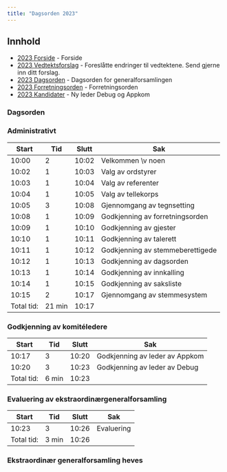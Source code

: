 ```yaml
---
title: "Dagsorden 2023"
---
```


## Innhold
* [2023 Forside](/generalforsamlinger/2023-v-ekstraordinaer)   - Forside
* [2023 Vedtektsforslag](/generalforsamlinger/2023-v-ekstraordinaer/vedtekstforslag) - Foreslåtte endringer til vedtektene. Send gjerne inn ditt forslag.
* [2023 Dagsorden](/generalforsamlinger/2023-v-ekstraordinaer/dagsorden-23) - Dagsorden for generalforsamlingen
* [2023 Forretningsorden](/generalforsamlinger/2023-v-ekstraordinaer/forretningsorden-2023) - Forretningsorden
* [2023 Kandidater](/generalforsamlinger/2023-v-ekstraordinaer/valg) - Ny leder Debug og Appkom 

### Dagsorden 

### Administrativt
| Start  | Tid | Slutt | Sak                                     |
|--------|-----|-------|-----------------------------------------|
| 10:00  | 2   | 10:02 | Velkommen \v noen                              |
| 10:02  | 1   | 10:03 | Valg av ordstyrer                       |
| 10:03  | 1   | 10:04 | Valg av referenter                      |
| 10:04  | 1   | 10:05 | Valg av tellekorps                      |
| 10:05  | 3   | 10:08 | Gjennomgang av tegnsetting              |
| 10:08  | 1   | 10:09 | Godkjenning av forretningsorden         |
| 10:09  | 1   | 10:10 | Godkjenning av gjester                  |
| 10:10  | 1   | 10:11 | Godkjenning av talerett                 |
| 10:11  | 1   | 10:12 | Godkjenning av stemmeberettigede        |
| 10:12  | 1   | 10:13 | Godkjenning av dagsorden                |
| 10:13  | 1   | 10:14 | Godkjenning av innkalling               |
| 10:14  | 1   | 10:15 | Godkjenning av saksliste                |
| 10:15  | 2   | 10:17 | Gjennomgang av stemmesystem             |
| Total tid: | 21 min | 10:17 |


### Godkjenning av komitéledere
| Start | Tid | Slutt | Sak |
|---|---|---|---|
| 10:17 | 3 | 10:20 | Godkjenning av leder av Appkom |
| 10:20 | 3 | 10:23 | Godkjenning av leder av Debug |
| Total tid: | 6 min | 10:23 |

### Evaluering av ekstraordinærgeneralforsamling
| Start | Tid | Slutt | Sak |
|---|---|---|---|
| 10:23 | 3 | 10:26 | Evaluering |
| Total tid: | 3 min | 10:26 |

### Ekstraordinær generalforsamling heves